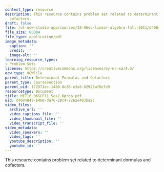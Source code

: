 ```yaml
---
content_type: resource
description: This resource contains problem set related to determinant dormulas and
  cofactors.
draft: false
file: /ol-ocw-studio-app/courses/18-06sc-linear-algebra-fall-2011/d4004842b468da7628c422e2e403ba2c_MIT18_06SCF11_Ses2.6prob.pdf
file_size: 80804
file_type: application/pdf
image_metadata:
  caption: ''
  credit: ''
  image-alt: ''
learning_resource_types:
- Problem Sets
license: https://creativecommons.org/licenses/by-nc-sa/4.0/
ocw_type: OCWFile
parent_title: Determinant Formulas and Cofactors
parent_type: CourseSection
parent_uid: 172571ec-1468-8c38-e3a6-02925af8e7d9
resourcetype: Document
title: MIT18_06SCF11_Ses2.6prob.pdf
uid: d4004842-b468-da76-28c4-22e2e403ba2c
video_files:
  archive_url: ''
  video_captions_file: ''
  video_thumbnail_file: ''
  video_transcript_file: ''
video_metadata:
  video_speakers: ''
  video_tags: ''
  youtube_description: ''
  youtube_id: ''
---
```

This resource contains problem set related to determinant dormulas and cofactors.